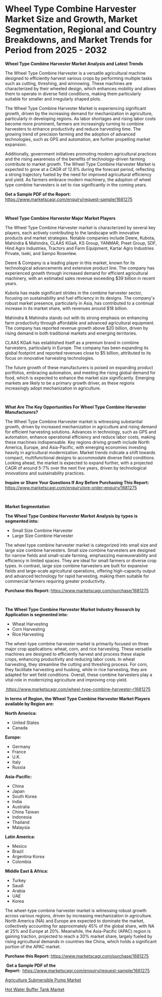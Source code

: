 <p><h1>Wheel Type Combine Harvester Market Size and Growth, Market Segmentation, Regional and Country Breakdowns, and Market Trends for Period from 2025 -  2032</h1></p><p><strong>Wheel Type Combine Harvester Market Analysis and Latest Trends</strong></p>
<p><p>The Wheel Type Combine Harvester is a versatile agricultural machine designed to efficiently harvest various crops by performing multiple tasks such as cutting, threshing, and winnowing. These machines are characterized by their wheeled design, which enhances mobility and allows them to operate in diverse field conditions, making them particularly suitable for smaller and irregularly shaped plots.</p><p>The Wheel Type Combine Harvester Market is experiencing significant growth, driven by the increasing demand for mechanization in agriculture, particularly in developing regions. As labor shortages and rising labor costs become more prominent, farmers are increasingly turning to combine harvesters to enhance productivity and reduce harvesting time. The growing trend of precision farming and the adoption of advanced technologies, such as GPS and automation, are further propelling market expansion.</p><p>Additionally, government initiatives promoting modern agricultural practices and the rising awareness of the benefits of technology-driven farming contribute to market growth. The Wheel Type Combine Harvester Market is expected to grow at a CAGR of 12.8% during the forecast period, reflecting a strong trajectory fueled by the need for improved agricultural efficiency and yield. As farmers embrace modern machinery, the adoption of wheel type combine harvesters is set to rise significantly in the coming years.</p></p>
<p><strong>Get a Sample PDF of the Report:&nbsp;</strong> <a href="https://www.marketscagr.com/enquiry/request-sample/1681275?utm_campaign=2106&utm_medium=2&utm_source=Github&utm_content=ia&utm_term=08042025&utm_id=wheel-type-combine-harvester">https://www.marketscagr.com/enquiry/request-sample/1681275</a></p>
<p>&nbsp;</p>
<p><strong>Wheel Type Combine Harvester Major Market Players</strong></p>
<p><p>The Wheel Type Combine Harvester market is characterized by several key players, each actively contributing to the landscape with innovative products and market strategies. Notable companies include Deere, Kubota, Mahindra & Mahindra, CLAAS KGaA, KS Group, YANMAR, Preet Group, SDF, Hind Agro Industries, Tractors and Farm Equipment, Kartar Agro Industries Private, Iseki, and Sampo Rosenlew.</p><p>Deere & Company is a leading player in this market, known for its technological advancements and extensive product line. The company has experienced growth through increased demand for efficient agricultural machinery, with an estimated sales revenue exceeding $39 billion in recent years.</p><p>Kubota has made significant strides in the combine harvester sector, focusing on sustainability and fuel efficiency in its designs. The company's robust market presence, particularly in Asia, has contributed to a continual increase in its market share, with revenues around $18 billion.</p><p>Mahindra & Mahindra stands out with its strong emphasis on enhancing farm productivity through affordable and advanced agricultural equipment. The company has reported revenue growth above $20 billion, driven by rising demand in both traditional markets and emerging territories.</p><p>CLAAS KGaA has established itself as a premium brand in combine harvesters, particularly in Europe. The company has been expanding its global footprint and reported revenues close to $5 billion, attributed to its focus on innovative harvesting technologies.</p><p>The future growth of these manufacturers is poised on expanding product portfolios, embracing automation, and meeting the rising global demand for food, which is expected to enhance the market size significantly. Emerging markets are likely to be a primary growth driver, as these regions increasingly adopt mechanization in agriculture.</p></p>
<p>&nbsp;</p>
<p><strong>What Are The Key Opportunities For Wheel Type Combine Harvester Manufacturers?</strong></p>
<p><p>The Wheel Type Combine Harvester market is witnessing substantial growth, driven by increased mechanization in agriculture and rising demand for efficient harvesting solutions. Advances in technology, such as GPS and automation, enhance operational efficiency and reduce labor costs, making these machines indispensable. Key regions driving growth include North America, Europe, and Asia-Pacific, with emerging economies investing heavily in agricultural modernization. Market trends indicate a shift towards compact, multifunctional designs to accommodate diverse field conditions. Looking ahead, the market is expected to expand further, with a projected CAGR of around 5-7% over the next five years, driven by technological innovations and sustainability practices.</p></p>
<p><strong>Inquire or Share Your Questions If Any Before Purchasing This Report:</strong> <a href="https://www.marketscagr.com/enquiry/pre-order-enquiry/1681275?utm_campaign=2106&utm_medium=2&utm_source=Github&utm_content=ia&utm_term=08042025&utm_id=wheel-type-combine-harvester">https://www.marketscagr.com/enquiry/pre-order-enquiry/1681275</a></p>
<p>&nbsp;</p>
<p><strong>Market Segmentation</strong></p>
<p><strong>The Wheel Type Combine Harvester Market Analysis by types is segmented into:</strong></p>
<p><ul><li>Small Size Combine Harvester</li><li>Large Size Combine Harvester</li></ul></p>
<p><p>The wheel type combine harvester market is categorized into small size and large size combine harvesters. Small size combine harvesters are designed for narrow fields and small-scale farming, emphasizing maneuverability and efficiency in limited spaces. They are ideal for small farmers or diverse crop types. In contrast, large size combine harvesters are built for expansive fields and large-scale agricultural operations, offering high-capacity output and advanced technology for rapid harvesting, making them suitable for commercial farmers requiring greater productivity.</p></p>
<p><strong>Purchase this Report:&nbsp;</strong><a href="https://www.marketscagr.com/purchase/1681275?utm_campaign=2106&utm_medium=2&utm_source=Github&utm_content=ia&utm_term=08042025&utm_id=wheel-type-combine-harvester">https://www.marketscagr.com/purchase/1681275</a></p>
<p>&nbsp;</p>
<p><strong>The Wheel Type Combine Harvester Market Industry Research by Application is segmented into:</strong></p>
<p><ul><li>Wheat Harvesting</li><li>Corn Harvesting</li><li>Rice Harvesting</li></ul></p>
<p><p>The wheel-type combine harvester market is primarily focused on three major crop applications: wheat, corn, and rice harvesting. These versatile machines are designed to efficiently harvest and process these staple crops, enhancing productivity and reducing labor costs. In wheat harvesting, they streamline the cutting and threshing process. For corn, they facilitate harvesting and husking, while in rice harvesting, they are adapted for wet field conditions. Overall, these combine harvesters play a vital role in modernizing agriculture and improving crop yield.</p></p>
<p><a href="https://www.marketscagr.com/wheel-type-combine-harvester-r1681275?utm_campaign=2106&utm_medium=2&utm_source=Github&utm_content=ia&utm_term=08042025&utm_id=wheel-type-combine-harvester">&nbsp;https://www.marketscagr.com/wheel-type-combine-harvester-r1681275</a></p>
<p><strong>In terms of Region, the Wheel Type Combine Harvester Market Players available by Region are:</strong></p>
<p>
    <p> <strong> North America: </strong>
        <ul>
            <li>United States</li>
            <li>Canada</li>
        </ul>
        </p> 
    <p> <strong> Europe: </strong>
        <ul>
            <li>Germany</li>
            <li>France</li>
            <li>U.K.</li>
            <li>Italy</li>
            <li>Russia</li>
        </ul>
        </p> 
    <p> <strong> Asia-Pacific: </strong>
        <ul>
            <li>China</li>
            <li>Japan</li>
            <li>South Korea</li>
            <li>India</li>
            <li>Australia</li>
            <li>China Taiwan</li>
            <li>Indonesia</li>
            <li>Thailand</li>
            <li>Malaysia</li>
        </ul>
        </p> 
    <p> <strong> Latin America: </strong>
        <ul>
            <li>Mexico</li>
            <li>Brazil</li>
            <li>Argentina Korea</li>
            <li>Colombia</li>
        </ul>
        </p> 
    <p> <strong> Middle East & Africa: </strong>
        <ul>
            <li>Turkey</li>
            <li>Saudi</li>
            <li>Arabia</li>
            <li>UAE</li>
            <li>Korea</li>
        </ul>
    </p>
    </p>
<p><p>The wheel-type combine harvester market is witnessing robust growth across various regions, driven by increasing mechanization in agriculture. North America (NA) and Europe are expected to dominate the market, collectively accounting for approximately 45% of the global share, with NA at 25% and Europe at 20%. Meanwhile, the Asia-Pacific (APAC) region is gaining traction, projected to reach a 30% market share, largely fueled by rising agricultural demands in countries like China, which holds a significant portion of the APAC market.</p></p>
<p><strong>Purchase this Report: </strong><a href="https://www.marketscagr.com/purchase/1681275?utm_campaign=2106&utm_medium=2&utm_source=Github&utm_content=ia&utm_term=08042025&utm_id=wheel-type-combine-harvester">https://www.marketscagr.com/purchase/1681275</a></p>
<p>&nbsp;<strong>Get a Sample PDF of the Report:&nbsp;&nbsp;</strong><a href="https://www.marketscagr.com/enquiry/request-sample/1681275?utm_campaign=2106&utm_medium=2&utm_source=Github&utm_content=ia&utm_term=08042025&utm_id=wheel-type-combine-harvester">https://www.marketscagr.com/enquiry/request-sample/1681275</a></p>
<p><strong></strong></p>
<p><p><a href="https://github.com/YashRP12/Market-Research-Report-List-7/blob/main/agriculture-submersible-pump-market.md?utm_campaign=2106&utm_medium=2&utm_source=Github&utm_content=ia&utm_term=08042025&utm_id=wheel-type-combine-harvester">Agriculture Submersible Pump Market</a></p><p><a href="https://github.com/fallalenoswG/Market-Research-Report-List-1/blob/main/hot-water-buffer-tank-market.md?utm_campaign=2106&utm_medium=2&utm_source=Github&utm_content=ia&utm_term=08042025&utm_id=wheel-type-combine-harvester">Hot Water Buffer Tank Market</a></p></p>